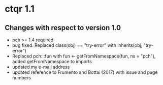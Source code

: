ctqr 1.1
=============

Changes with respect to version 1.0
------------------
* pch >= 1.4 required
* bug fixed. Replaced class(obj) == "try-error" with inherits(obj, "try-error")
* Replaced pch:::fun with fun <- getFromNamespace(fun, ns = "pch"), added getFromNamespace to imports
* updated my e-mail address
* updated reference to Frumento and Bottai (2017) with issue and page numbers
